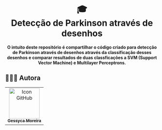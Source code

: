 <h1 align="center">
  🎓<br>Detecção de Parkinson através de desenhos
</h1>

<h4 align="center">
  O intuito deste repositório é compartilhar o código criado para detecção de Parkinson através de desenhos através da classificação desses desenhos e comparar resultados de duas classficações a SVM (Support Vector Machine) e Multilayer Perceptrons.
</h4>

##  👩🏻‍💻 Autora<br>
<table>
  <tr>
    <td align="center">
      <a href="https://github.com/geessyca">
        <img src="https://avatars.githubusercontent.com/u/72661229?v=4" width="100px;" alt="Icon GitHub"/><br>
        <sub>
          <b>Gessyca Moreira</b>
        </sub>
      </a>
    </td>
  </tr>
</table>
